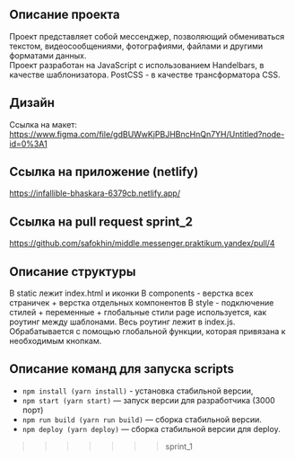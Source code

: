 ## Описание проекта

Проект представляет собой мессенджер, позволяющий обмениваться текстом, видеосообщениями, фотографиями, файлами и другими форматами данных.
<br />
Проект разработан на JavaScript с использованием Handelbars, в качестве шаблонизатора. PostCSS - в качестве трансформатора CSS.

## Дизайн

Ссылка на макет:
https://www.figma.com/file/gdBUWwKjPBJHBncHnQn7YH/Untitled?node-id=0%3A1

## Ссылка на приложение (netlify)

https://infallible-bhaskara-6379cb.netlify.app/

## Ссылка на pull request sprint_2

https://github.com/safokhin/middle.messenger.praktikum.yandex/pull/4

## Описание структуры

В static лежит index.html и иконки
В components - верстка всех страничек + верстка отдельных компонентов
В style - подключение стилей + переменные + глобальные стили
page используется, как роутинг между шаблонами. Весь роутинг лежит в index.js. Обрабатывается с помощью глобальной функции, которая привязана к необходимым кнопкам.

## Описание команд для запуска scripts

- `npm install (yarn install)` - установка стабильной версии,
- `npm start (yarn start)` — запуск версии для разработчика (3000 порт)
- `npm run build (yarn run build)` — сборка стабильной версии.
- `npm deploy (yarn deploy)` — сборка стабильной версии для deploy.

> > > > > > > sprint_1
